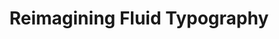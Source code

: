 ---
layout: bookmark
title: Reimagining Fluid Typography
tags:
  - Bookmarks
  - Typography
  - CSS
  - Accessibility
  - Browsers
created: '2025-02-21T01:13:45.690Z'
modified: '2025-02-21T01:14:33.979Z'
link: https://www.oddbird.net/2025/02/12/fluid-type/
id: 976530770
excerpt: Are we responding to the right inputs?
image: https://www.oddbird.net/assets/images/blog/2025/font-scale-hero-1366w.jpeg
---